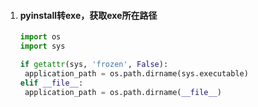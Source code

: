 1. #### pyinstall转exe，获取exe所在路径

   ```python
   import os
   import sys
   
   if getattr(sys, 'frozen', False):
   	application_path = os.path.dirname(sys.executable)
   elif __file__:
   	application_path = os.path.dirname(__file__)
   ```

   

